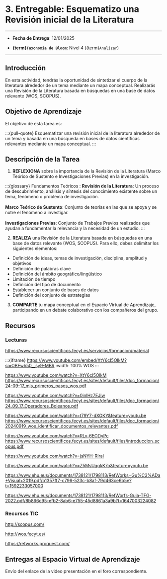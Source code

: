 # 3. Entregable: Esquematizo una Revisión inicial de la Literatura

---

- **Fecha de Entrega**: 12/01/2025

- **{term}`Taxonomía de Bloom`**: Nivel 4 ({term}`Analizar`) 

---

## Introducción

En esta actividad, tendrás la oportunidad de sintetizar el cuerpo de la literatura alrededor de un tema mediante un mapa conceptual. Realizarás una Revisión de la Literatura basada en búsquedas en una base de datos relevante (WOS, SCOPUS).

## Objetivo de Aprendizaje

El objetivo de esta tarea es:

:::{pull-quote}
Esquematizar una revisión inicial de la literatura alrededor de un tema y basada en una búsqueda en bases de datos científicas relevantes mediante un mapa conceptual.
:::

## Descripción de la Tarea

1. **REFLEXIONA** sobre la importancia de la Revisión de la Literatura (Marco Teórico de Sustento e Investigaciones Previas) en la investigación.

:::{glossary}
Fundamentos Teóricos
: **Revisión de la Literatura**: Un proceso de descubrimiento, análisis y síntesis del conocimiento existente sobre un tema, fenómeno o problema de investigación. \
 \
**Marco Teórico de Sustento**: Conjunto de teorías en las que se apoya y se nutre el fenómeno a investigar. \
 \
**Investigaciones Previas**: Conjunto de Trabajos Previos realizados que ayudan a fundamentar la relevancia y la necesidad de un estudio.
:::

2. **REALIZA** una Revisión de la Literatura basada en búsquedas en una base de datos relevante (WOS, SCOPUS). Para ello, debes delimitar los siguientes elementos:

- Definición de ideas, temas de investigación, disciplina, amplitud y objetivos
- Definición de palabras clave
- Definición del ámbito geográfico/lingüístico
- Limitación de tiempo
- Definición del tipo de documento
- Establecer un conjunto de bases de datos
- Definición del conjunto de estrategias


3. **COMPARTE** tu mapa conceptual en el Espacio Virtual de Aprendizaje, participando en un debate colaborativo con los compañeros del grupo.  

## Recursos

### Lecturas

https://www.recursoscientificos.fecyt.es/servicios/formacion/material


:::{iframe} https://www.youtube.com/embed/XtY6cI5OlkM?si=OBFwh50__sy9-MBR
:width: 100%
WOS
:::


https://www.youtube.com/watch?v=XtY6cI5OlkM 
https://www.recursoscientificos.fecyt.es/sites/default/files/doc_formacion/24-09-17_mis_primeros_pasos_wos.pdf


https://www.youtube.com/watch?v=0inlHz7EJiw 
https://www.recursoscientificos.fecyt.es/sites/default/files/doc_formacion/24_09_17_Operadores_Boleanos.pdf 

https://www.youtube.com/watch?v=t79Y7-dXOKY&feature=youtu.be
https://www.recursoscientificos.fecyt.es/sites/default/files/doc_formacion/20240919_wos_identificar_documentos_relevantes.pdf


https://www.youtube.com/watch?v=RLv-6EODyPc
https://www.recursoscientificos.fecyt.es/sites/default/files/introduccion_scopus.pdf

https://www.youtube.com/watch?v=jsNYH-RIraI

https://www.youtube.com/watch?v=Z5MsUqqkK7o&feature=youtu.be

https://www.ehu.eus/documents/1738121/1798113/RefWorks+Gu%C3%ADa+Visual+2019.pdf/b1357ff7-c796-523c-b8af-79d463ce6b5e?t=1592233057000

https://www.ehu.eus/documents/1738121/1798113/RefWorfs-Guia-TFG-2022.pdf/8b866c95-efb2-8ab6-e755-45d8861a3a9b?t=1647003224082



### Recursos TIC 

http://scopus.com/

http://wos.fecyt.es/

https://refworks.proquest.com/ 

## Entregas al Espacio Virtual de Aprendizaje

Envío del enlace de la video presentación en el foro correspondiente.
